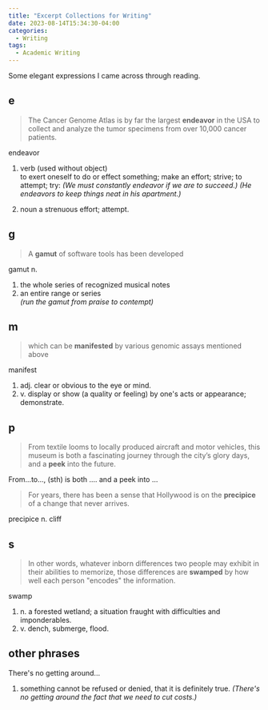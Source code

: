 ```yaml
---
title: "Excerpt Collections for Writing"
date: 2023-08-14T15:34:30-04:00
categories:
  - Writing
tags:
  - Academic Writing
---
```


Some elegant expressions I came across through reading.

## e
> The Cancer Genome Atlas is by far the largest **endeavor** in the USA to collect and analyze the tumor specimens from over 10,000 cancer patients. 

endeavor
1. verb (used without object)  
to exert oneself to do or effect something; make an effort; strive; to attempt; try:
_(We must constantly endeavor if we are to succeed.)_
_(He endeavors to keep things neat in his apartment.)_

2. noun
a strenuous effort; attempt.


## g

>  A **gamut** of software tools has been developed

gamut n.
1. the whole series of recognized musical notes
2. an entire range or series  
_(run the gamut from praise to contempt)_

## m
> which can be **manifested** by various genomic assays mentioned above

manifest
1. adj. clear or obvious to the eye or mind.
2. v. display or show (a quality or feeling) by one's acts or appearance; demonstrate.

## p
> From textile looms to locally produced aircraft and motor vehicles, this museum is both a fascinating journey through the city’s glory days, and a **peek** into the future.

From...to..., (sth) is both .... and a peek into ...

> For years, there has been a sense that Hollywood is on the **precipice** of a change that never arrives.

precipice n.
cliff

## s
> In other words, whatever inborn differences two people may exhibit in their abilities to memorize, those differences are **swamped** by how well each person "encodes" the information.

swamp
1. n. a forested wetland; a situation fraught with difficulties and imponderables.
2. v. dench, submerge, flood.

## other phrases
There's no getting around... 
1. something cannot be refused or denied, that it is definitely true.
_(There's no getting around the fact that we need to cut costs.)_

